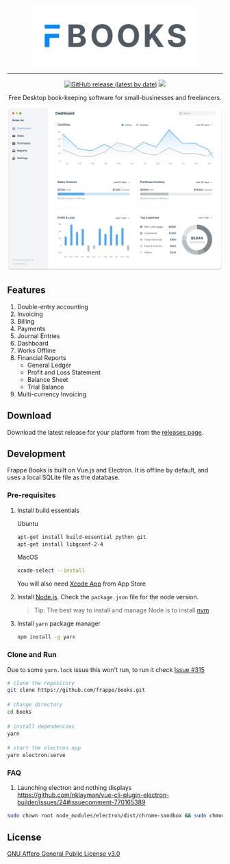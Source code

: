 <div align="center" markdown="1">

<img src=".github/logo.png" alt="Frappe Books logo" width="384"/>

---

[![GitHub release (latest by date)](https://img.shields.io/github/v/release/frappe/books)](https://github.com/frappe/books/releases)
![](https://img.shields.io/badge/platform-mac%2C%20windows%2C%20linux-yellowgreen)


Free Desktop book-keeping software for small-businesses and freelancers.

<img src=".github/frappe-books-preview.png" alt="Frappe Books Preview" />

</div>


## Features

1. Double-entry accounting
1. Invoicing
1. Billing
1. Payments
1. Journal Entries
1. Dashboard
1. Works Offline
1. Financial Reports
    - General Ledger
    - Profit and Loss Statement
    - Balance Sheet
    - Trial Balance
1. Multi-currency Invoicing

## Download

Download the latest release for your platform from the [releases
page](https://github.com/frappe/books/releases).

## Development

Frappe Books is built on Vue.js and Electron. It is offline by default, and uses
a local SQLite file as the database.

### Pre-requisites

1. Install build essentials

    Ubuntu

    ```bash
    apt-get install build-essential python git
    apt-get install libgconf-2-4
    ```

    MacOS

    ```bash
    xcode-select --install
    ```

    You will also need [Xcode App](https://apps.apple.com/in/app/xcode/id497799835?mt=12) from App Store

2. Install [Node.js](https://nodejs.org/en/). Check the `package.json` file for the node version.
    > Tip: The best way to install and manage Node is to install [nvm](https://github.com/nvm-sh/nvm#usage)
3. Install `yarn` package manager
    ```bash
    npm install -g yarn
    ```

### Clone and Run

Due to some `yarn.lock` issue this won't run, to run it check [Issue #315](https://github.com/frappe/books/issues/315)

```bash
# clone the repository
git clone https://github.com/frappe/books.git

# change directory
cd books

# install dependencies
yarn

# start the electron app
yarn electron:serve
```


### FAQ

1. Launching electron and nothing displays
https://github.com/nklayman/vue-cli-plugin-electron-builder/issues/24#issuecomment-770165389
```bash
sudo chown root node_modules/electron/dist/chrome-sandbox && sudo chmod 4755 node_modules/electron/dist/chrome-sandbox
```

## License

[GNU Affero General Public License v3.0](LICENSE)
